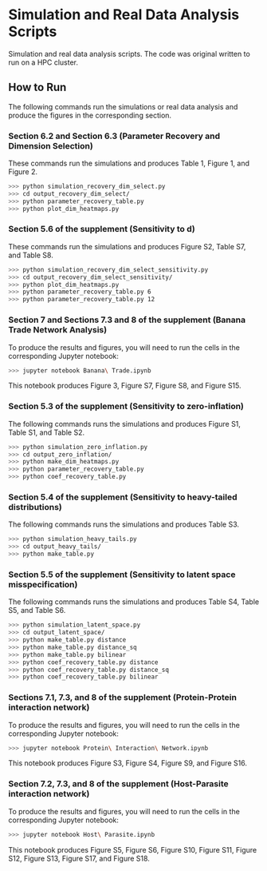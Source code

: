 # Simulation and Real Data Analysis Scripts

Simulation and real data analysis scripts. The code was original written to run on a HPC cluster. 

## How to Run

The following commands run the simulations or real data analysis and produce the figures in the corresponding section.

### Section 6.2 and Section 6.3 (Parameter Recovery and Dimension Selection)

These commands run the simulations and produces Table 1, Figure 1, and Figure 2.

```bash
>>> python simulation_recovery_dim_select.py
>>> cd output_recovery_dim_select/
>>> python parameter_recovery_table.py   
>>> python plot_dim_heatmaps.py        
```

### Section 5.6 of the supplement (Sensitivity to d)

These commands run the simulations and produces Figure S2, Table S7, and Table S8.

```bash
>>> python simulation_recovery_dim_select_sensitivity.py
>>> cd output_recovery_dim_select_sensitivity/
>>> python plot_dim_heatmaps.py
>>> python parameter_recovery_table.py 6
>>> python parameter_recovery_table.py 12
```

### Section 7 and Sections 7.3 and 8 of the supplement (Banana Trade Network Analysis)

To produce the results and figures, you will need to run the cells in the corresponding Jupyter notebook:

```bash
>>> jupyter notebook Banana\ Trade.ipynb
```

This notebook produces Figure 3, Figure S7, Figure S8, and Figure S15.

### Section 5.3 of the supplement (Sensitivity to zero-inflation)

The following commands runs the simulations and produces Figure S1, Table S1, and Table S2.

```bash
>>> python simulation_zero_inflation.py
>>> cd output_zero_inflation/
>>> python make_dim_heatmaps.py
>>> python parameter_recovery_table.py
>>> python coef_recovery_table.py
```

### Section 5.4 of the supplement (Sensitivity to heavy-tailed distributions)

The following commands runs the simulations and produces Table S3.

```bash
>>> python simulation_heavy_tails.py
>>> cd output_heavy_tails/
>>> python make_table.py
```

### Section 5.5 of the supplement (Sensitivity to latent space misspecification)

The following commands runs the simulations and produces Table S4, Table S5, and Table S6.

```bash
>>> python simulation_latent_space.py
>>> cd output_latent_space/
>>> python make_table.py distance
>>> python make_table.py distance_sq
>>> python make_table.py bilinear
>>> python coef_recovery_table.py distance
>>> python coef_recovery_table.py distance_sq
>>> python coef_recovery_table.py bilinear
```

### Sections 7.1, 7.3, and 8 of the supplement (Protein-Protein interaction network)

To produce the results and figures, you will need to run the cells in the corresponding Jupyter notebook:

```bash
>>> jupyter notebook Protein\ Interaction\ Network.ipynb
```

This notebook produces Figure S3, Figure S4, Figure S9, and Figure S16.

### Section 7.2, 7.3, and 8 of the supplement (Host-Parasite interaction network)

To produce the results and figures, you will need to run the cells in the corresponding Jupyter notebook:

```bash
>>> jupyter notebook Host\ Parasite.ipynb
```

This notebook produces Figure S5, Figure S6, Figure S10, Figure S11, Figure S12, Figure S13, Figure S17, and Figure S18.
